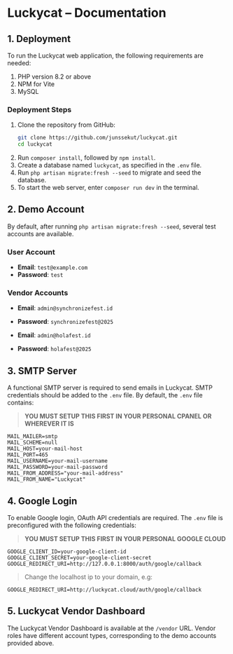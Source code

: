 # Luckycat – Documentation

## 1. Deployment
To run the Luckycat web application, the following requirements are needed:

1. PHP version 8.2 or above  
2. NPM for Vite  
3. MySQL  

### Deployment Steps
1. Clone the repository from GitHub:
   ```sh
   git clone https://github.com/junssekut/luckycat.git
   cd luckycat
   ```
2. Run `composer install`, followed by `npm install`.
3. Create a database named `luckycat`, as specified in the `.env` file.
4. Run `php artisan migrate:fresh --seed` to migrate and seed the database.
5. To start the web server, enter `composer run dev` in the terminal.

## 2. Demo Account
By default, after running `php artisan migrate:fresh --seed`, several test accounts are available.

### User Account
- **Email**: `test@example.com`
- **Password**: `test`

### Vendor Accounts
- **Email**: `admin@synchronizefest.id`
- **Password**: `synchronizefest@2025`

- **Email**: `admin@holafest.id`
- **Password**: `holafest@2025`

## 3. SMTP Server
A functional SMTP server is required to send emails in Luckycat. SMTP credentials should be added to the `.env` file. By default, the `.env` file contains:

> **YOU MUST SETUP THIS FIRST IN YOUR PERSONAL CPANEL OR WHEREVER IT IS**

```
MAIL_MAILER=smtp  
MAIL_SCHEME=null  
MAIL_HOST=your-mail-host  
MAIL_PORT=465  
MAIL_USERNAME=your-mail-username  
MAIL_PASSWORD=your-mail-password  
MAIL_FROM_ADDRESS="your-mail-address"  
MAIL_FROM_NAME="Luckycat"  
```

## 4. Google Login
To enable Google login, OAuth API credentials are required. The `.env` file is preconfigured with the following credentials:

> **YOU MUST SETUP THIS FIRST IN YOUR PERSONAL GOOGLE CLOUD**

```
GOOGLE_CLIENT_ID=your-google-client-id  
GOOGLE_CLIENT_SECRET=your-google-client-secret  
GOOGLE_REDIRECT_URI=http://127.0.0.1:8000/auth/google/callback  
```

> Change the localhost ip to your domain, e.g: 
```
GOOGLE_REDIRECT_URI=http://luckycat.cloud/auth/google/callback  
```

## 5. Luckycat Vendor Dashboard
The Luckycat Vendor Dashboard is available at the `/vendor` URL. Vendor roles have different account types, corresponding to the demo accounts provided above.
